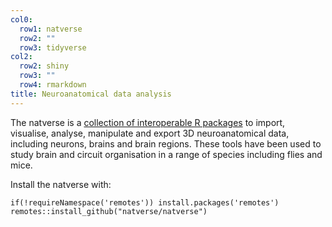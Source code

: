 ```yaml
---
col0:
  row1: natverse
  row2: ""
  row3: tidyverse
col2:
  row2: shiny
  row3: ""
  row4: rmarkdown
title: Neuroanatomical data analysis
---
```


The natverse is a [collection of interoperable R packages](/packages) to import, visualise, analyse, manipulate and export 3D neuroanatomical data, including neurons, brains and brain regions. These tools have been used to study brain and circuit organisation in a range of species including flies and mice.

Install the natverse with:
```
if(!requireNamespace('remotes')) install.packages('remotes')
remotes::install_github("natverse/natverse")
```
